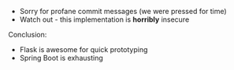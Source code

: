 - Sorry for profane commit messages (we were pressed for time)
- Watch out - this implementation is **horribly** insecure

Conclusion:
- Flask is awesome for quick prototyping
- Spring Boot is exhausting
